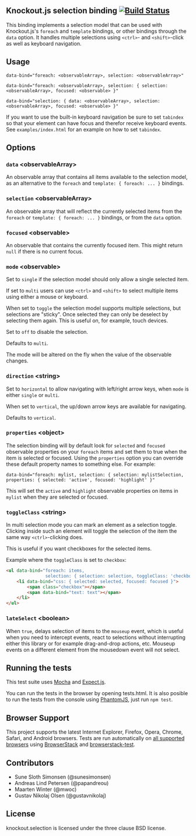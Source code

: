 ## Knockout.js selection binding [![Build Status](https://travis-ci.org/bramstein/knockout.selection.png?branch=master)](https://travis-ci.org/bramstein/knockout.selection)

This binding implements a selection model that can be used with Knockout.js's `foreach` and `template` bindings, or other bindings through the `data` option. It handles multiple selections using `<ctrl>`- and `<shift>`-click as well as keyboard navigation.

## Usage

    data-bind="foreach: <observableArray>, selection: <observableArray>"

    data-bind="foreach: <observableArray>, selection: { selection: <observableArray>, focused: <observable> }"

    data-bind="selection: { data: <observableArray>, selection: <observableArray>, focused: <observable> }"

If you want to use the built-in keyboard navigation be sure to set `tabindex` so that your element can have focus and therefor receive keyboard events. See `examples/index.html` for an example on how to set `tabindex`.

## Options

### `data` \<observableArray\>

An observable array that contains all items available to the selection model, as an alternative to the `foreach` and `template: { foreach: ... }` bindings.

### `selection` \<observableArray\>

An observable array that will reflect the currently selected items from the `foreach` or `template: { foreach: ... }` bindings, or from the `data` option.

### `focused` \<observable\>

An observable that contains the currently focused item. This might return `null` if there is no current focus.

### `mode` \<observable\>

Set to `single` if the selection model should only allow a single selected item.

If set to `multi` users can use `<ctrl>` and `<shift>` to select multiple items using either a mouse or keyboard.

When set to `toggle` the selection model supports multiple selections, but selections are "sticky". Once selected they can only be deselect by selecting them again. This is useful on, for example, touch devices.

Set to `off` to disable the selection.

Defaults to `multi`.

The mode will be altered on the fly when the value of the observable changes.

### `direction` \<string\>

Set to `horizontal` to allow navigating with left/right arrow keys, when `mode` is either `single` or `multi`.

When set to `vertical`, the up/down arrow keys are available for navigating.

Defaults to `vertical`.

### `properties` \<object\>

The selection binding will by default look for `selected` and `focused` observable properties on your `foreach` items and set them to true when the item is selected or focused. Using the `properties` option you can override these default property names to something else. For example:

    data-bind="foreach: mylist, selection: { selection: mylistSelection, properties: { selected: 'active', focused: 'highlight' }"

This will set the `active` and `highlight` observable properties on items in `mylist` when they are selected or focused.

### `toggleClass` \<string\>

In multi selection mode you can mark an element as a selection toggle. Clicking inside such an element will toggle the selection of the item the same way `<ctrl>`-clicking does.

This is useful if you want checkboxes for the selected items.

Example where the `toggleClass` is set to `checkbox`:

```html
<ul data-bind="foreach: items,
               selection: { selection: selection, toggleClass: 'checkbox' }">
    <li data-bind="css: { selected: selected, focused: focused }">
        <span class="checkbox"></span>
        <span data-bind="text: text"></span>
    </li>
</ul>
```

### `lateSelect` \<boolean\>

When `true`, delays selection of items to the `mouseup` event, which is useful when you need to intercept events, react to selections without interrupting either this library or for example drag-and-drop actions, etc. Mouseup events on a different element from the mousedown event will not select.

## Running the tests

This test suite uses [Mocha](http://mochajs.org/) and
[Expect.js](https://github.com/LearnBoost/expect.js).

You can run the tests in the browser by opening tests.html. It is also
posible to run the tests from the console using [PhantomJS](http://phantomjs.org/), just run `npm test`.

## Browser Support

This project supports the latest Internet Explorer, Firefox, Opera, Chrome, Safari, and Android browsers. Tests are run automatically on [all supported browsers](browsers.json) using [BrowserStack](http://www.browserstack.com/) and [browserstack-test](https://github.com/bramstein/browserstack-test).

## Contributors

* Sune Sloth Simonsen (@sunesimonsen)
* Andreas Lind Petersen (@papandreou)
* Maarten Winter (@mwoc)
* Gustav Nikolaj Olsen (@gustavnikolaj)

## License

knockout.selection is licensed under the three clause BSD license.
